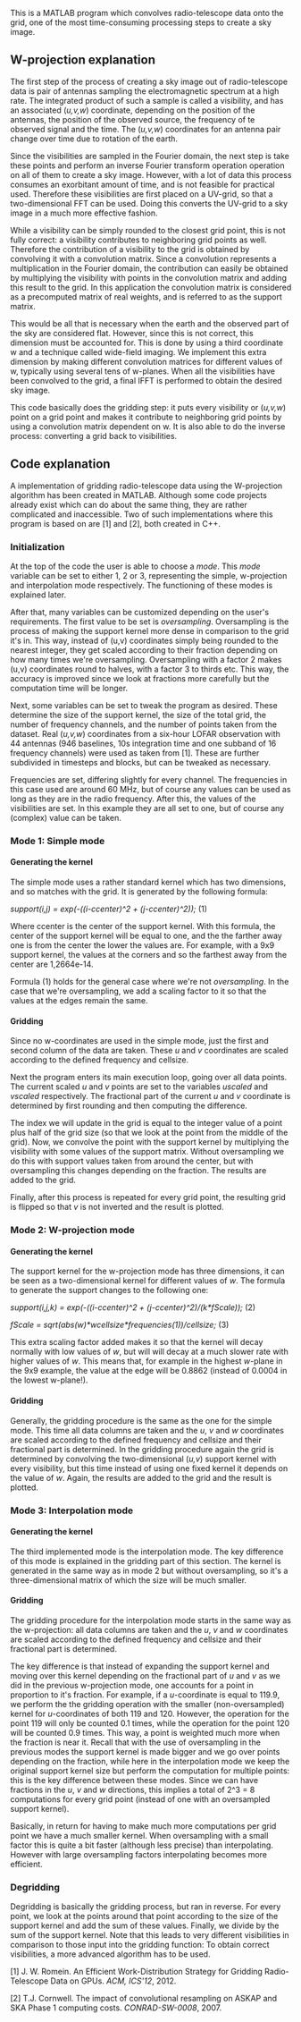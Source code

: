This is a MATLAB program which convolves radio-telescope data onto the grid, one of the most time-consuming processing steps to create a sky image. 

## W-projection explanation

The first step of the process of creating a sky image out of radio-telescope data is pair of antennas sampling the electromagnetic spectrum at a high rate. The integrated product of such a sample is called a visibility, and has an associated (*u,v,w*) coordinate, depending on the position of the antennas, the position of the observed source, the frequency of te observed signal and the time. The (*u,v,w*) coordinates for an antenna pair change over time due to rotation of the earth.

Since the visibilities are sampled in the Fourier domain, the next step is take these points and perform an inverse Fourier transform operation operation on all of them to create a sky image. However, with a lot of data this process consumes an exorbitant amount of time, and is not feasible for practical used. Therefore these visibilities are first placed on a UV-grid, so that a two-dimensional FFT can be used. Doing this converts the UV-grid to a sky image in a much more effective fashion. 

While a visibility can be simply rounded to the closest grid point, this is not fully correct: a visibility contributes to neighboring grid points as well. Therefore the contribution of a visibility to the grid is obtained by convolving it with a convolution matrix. Since a convolution represents a multiplication in the Fourier domain, the contribution can easily be obtained by multiplying the visibility with points in the convolution matrix and adding this result to the grid. In this application the convolution matrix is considered as a precomputed matrix of real weights, and is referred to as the support matrix.

This would be all that is necessary when the earth and the observed part of the sky are considered flat. However, since this is not correct, this dimension must be accounted for. This is done by using a third coordinate w and a technique called wide-field imaging. We implement this extra dimension by making different convolution matrices for different values of w,  typically using several tens of w-planes. When all the visibilities have been convolved to the grid, a final IFFT is performed to obtain the desired sky image.

This code basically does the gridding step: it puts every visibility or (*u,v,w*) point on a grid point and makes it contribute to neighboring grid points by using a convolution matrix dependent on w. It is also able to do the inverse process: converting a grid back to visibilities.

## Code explanation

A implementation of gridding radio-telescope data using the W-projection algorithm has been created in MATLAB. Although some code projects already exist which can do about the same thing, they are rather complicated and inaccessible. Two of such implementations where this program is based on are [1] and [2], both created in C++. 

### Initialization
At the top of the code the user is able to choose a *mode*. This *mode* variable can be set to either 1, 2 or 3, representing the simple, w-projection and interpolation mode respectively. The functioning of these modes is explained later.

After that, many variables can be customized depending on the user's requirements. The first value to be set is *oversampling*. Oversampling is the process of making the support kernel more dense in comparison to the grid it's in. This way, instead of (u,v) coordinates simply being rounded to the nearest integer, they get scaled according to their fraction depending on how many times we're oversampling. Oversampling with a factor 2 makes (u,v) coordinates round to halves, with a factor 3 to thirds etc. This way, the accuracy is improved since we look at fractions more carefully but the computation time will be longer.

Next, some variables can be set to tweak the program as desired. These determine the size of the support kernel, the size of the total grid, the number of frequency channels, and the number of points taken from the dataset. Real (*u,v,w*) coordinates from a six-hour LOFAR observation with 44 antennas (946 baselines, 10s integration time and one subband of 16 frequency channels) were used as taken from [1]. These are further subdivided in timesteps and blocks, but can be tweaked as necessary. 

Frequencies are set, differing slightly for every channel. The frequencies in this case used are around 60 MHz, but of course any values can be used as long as they are in the radio frequency. After this, the values of the visibilities are set. In this example they are all set to one, but of course any (complex) value can be taken.

### Mode 1: Simple mode
#### Generating the kernel
The simple mode uses a rather standard kernel which has two dimensions, and so matches with the grid. It is generated by the following formula:

*support(i,j) = exp(-((i-ccenter)^2 + (j-ccenter)^2));* (1)

Where ccenter is the center of the support kernel. With this formula, the center of the support kernel will be equal to one, and the the farther away one is from the center the lower the values are. For example, with a 9x9 support kernel, the values at the corners and so the farthest away from the center are 1,2664e-14. 

Formula (1) holds for the general case where we're not *oversampling*. In the case that we're oversampling, we add a scaling factor to it so that the values at the edges remain the same.

#### Gridding
Since no w-coordinates are used in the simple mode, just the first and second column of the data are taken. These *u* and *v* coordinates are scaled according to the defined frequency and cellsize. 

Next the program enters its main execution loop, going over all data points. The current scaled _u_ and _v_ points are set to the variables _uscaled_ and _vscaled_ respectively. The fractional part of the current _u_ and _v_ coordinate is determined by first rounding and then computing the difference.

The index we will update in the grid is equal to the integer value of a point plus half of the grid size (so that we look at the point from the middle of the grid). Now, we convolve the point with the support kernel by multiplying the visibility with some values of the support matrix. Without oversampling we do this with support values taken from around the center, but with oversampling this changes depending on the fraction. The results are added to the grid.

Finally, after this process is repeated for every grid point, the resulting grid is flipped so that _v_ is not inverted and the result is plotted.

### Mode 2: W-projection mode
#### Generating the kernel
The support kernel for the w-projection mode has three dimensions, it can be seen as a two-dimensional kernel for different values of _w_. The formula to generate the support changes to the following one:

*support(i,j,k) = exp(-((i-ccenter)^2 + (j-ccenter)^2)/(k\*fScale));* (2)

*fScale = sqrt(abs(w)\*wcellsize\*frequencies(1))/cellsize;* (3)

This extra scaling factor added makes it so that the kernel will decay normally with low values of _w_, but will will decay at a much slower rate with higher values of _w_. This means that, for example in the highest _w_-plane in the 9x9 example, the value at the edge will be 0.8862 (instead of 0.0004 in the lowest w-plane!). 


#### Gridding
Generally, the gridding procedure is the same as the one for the simple mode. This time all data columns are taken and the *u*, *v* and *w* coordinates are scaled according to the defined frequency and cellsize and their fractional part is determined. In the gridding procedure again the grid is determined by convolving the two-dimensional (*u,v*) support kernel with every visibility, but this time instead of using one fixed kernel it depends on the value of *w*. Again, the results are added to the grid and the result is plotted.

### Mode 3: Interpolation mode
#### Generating the kernel
The third implemented mode is the interpolation mode. The key difference of this mode is explained in the gridding part of this section. The kernel is generated in the same way as in mode 2 but without oversampling, so it's a three-dimensional matrix of which the size will be much smaller. 

#### Gridding

The gridding procedure for the interpolation mode starts in the same way as the w-projection: all data columns are taken and the *u*, *v* and *w* coordinates are scaled according to the defined frequency and cellsize and their fractional part is determined. 

The key difference is that instead of expanding the support kernel and moving over this kernel depending on the fractional part of *u* and *v* as we did in the previous w-projection mode, one accounts for a point in proportion to it's fraction. For example, if a *u*-coordinate is equal to 119.9, we perform the the gridding operation with the smaller (non-oversampled) kernel for *u*-coordinates of both 119 and 120. However, the operation for the point 119 will only be counted 0.1 times, while the operation for the point 120 will be counted 0.9 times. This way, a point is weighted much more when the fraction is near it. Recall that with the use of oversampling in the previous modes the support kernel is made bigger and we go over points depending on the fraction, while here in the interpolation mode we keep the original support kernel size but perform the computation for multiple points: this is the key difference between these modes. Since we can have fractions in the *u*, *v* and *w* directions, this implies a total of 2^3 = 8 computations for every grid point (instead of one with an oversampled support kernel).

Basically, in return for having to make much more computations per grid point we have a much smaller kernel. When oversampling with a small factor this is quite a bit faster (although less precise) than interpolating. However with large oversampling factors interpolating becomes more efficient.  

### Degridding
Degridding is basically the gridding process, but ran in reverse. For every point, we look at the points around that point according to the size of the support kernel and add the sum of these values. Finally, we divide by the sum of the support kernel. Note that this leads to very different visibilities in comparison to those input into the gridding function:  To obtain correct visibilities, a more advanced algorithm has to be used.


[1] J. W. Romein. An Efficient Work-Distribution Strategy for Gridding Radio-Telescope Data on GPUs. *ACM, ICS'12*, 2012.

[2] T.J. Cornwell. The impact of convolutional resampling on ASKAP and SKA Phase 1 computing costs. *CONRAD-SW-0008*, 2007.
